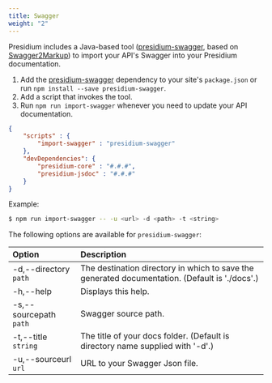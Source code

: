 ```yaml
---
title: Swagger
weight: "2"
---
```


Presidium includes a Java-based tool ([presidium-swagger](https://www.npmjs.com/package/presidium-swagger), based on [Swagger2Markup](https://github.com/Swagger2Markup/swagger2markup)) to import your API's Swagger into your Presidium documentation.

1. Add the [presidium-swagger](https://www.npmjs.com/package/presidium-swagger) dependency to your site's `package.json` or run `npm install --save presidium-swagger`.
1. Add a script that invokes the tool.
1. Run `npm run import-swagger` whenever you need to update your API documentation.

```json
{
    "scripts" : {
        "import-swagger" : "presidium-swagger"
    },
    "devDependencies": {
        "presidium-core" : "#.#.#",
        "presidium-jsdoc" : "#.#.#"
    }
}
```

Example:

```sh
$ npm run import-swagger -- -u <url> -d <path> -t <string>
```

The following options are available for `presidium-swagger`:

| Option | Description
|:-------|:---
| -d,--directory `path`                      | The destination directory in which to save the generated documentation. (Default is './docs'.)
| -h,--help                                  | Displays this help.
| -s,--sourcepath `path`                     | Swagger source path.
| -t,--title `string`                        | The title of your docs folder. (Default is directory name supplied with '-d'.)
| -u,--sourceurl  `url`                      | URL to your Swagger Json file.
